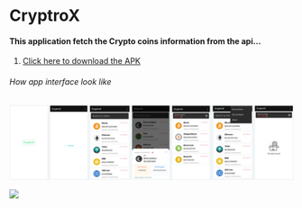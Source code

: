 # CryptroX
 
#### This application fetch the Crypto coins information from the api...


1. [Click here to download the APK](https://drive.google.com/file/d/1PsKb0g88orszTP7nJOcq2XPKz650EirV/view?usp=sharing)


###### How app interface look like  

![](https://github.com/Abhishek4uh/CryptroX/blob/master/Cryptos%402x.png)

![](https://github.com/Abhishek4uh/CryptroX/blob/master/WhatsApp%20Video%202023-10-02%20at%2000.25.33.gif)
